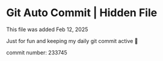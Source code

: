 # Git Auto Commit | Hidden File

This file was added Feb 12, 2025

Just for fun and keeping my daily git commit active 🤪

commit number: 233745
